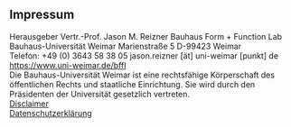 ## Impressum
Herausgeber
Vertr.-Prof. Jason M. Reizner
Bauhaus Form + Function Lab
Bauhaus-Universität Weimar
Marienstraße 5
D-99423 Weimar
<br>
Telefon: +49 (0) 3643 58 38 05
jason.reizner [ät] uni-weimar [punkt] de
https://www.uni-weimar.de/bffl
<br>
Die Bauhaus-Universität Weimar ist eine rechtsfähige Körperschaft des öffentlichen Rechts und staatliche Einrichtung. Sie wird durch den Präsidenten der Universität gesetzlich vertreten.
<br>
[Disclaimer](https://www.uni-weimar.de/de/fs/impressum/disclaimer/)<br />
[Datenschutzerklärung](https://www.uni-weimar.de/de/fs/datenschutz/)

